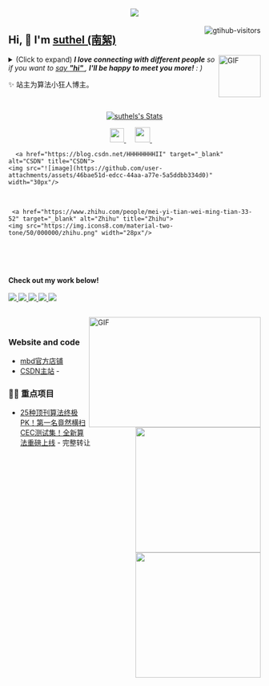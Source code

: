 <h1 align="center"> <a href="https://sunguoqi.com/"> <img src="https://readme-typing-svg.herokuapp.com/?lines=console.log(%22Hello%2C%20World!%22);南絮祝您今天愉快!&center=true&size=27"> </a> </h1>
<a href="https://github.com/suthels/computer-vision-in-action">
    <img align="right" src="https://komarev.com/ghpvc/?username=suthels&label=Visitors&color=red&style=flat&logo=github" alt="gtihub-visitors" />
</a>
 
## Hi, 👋  I'm <a href="http://welcome.voup.cn">suthel (南絮)</a>
 
<img align="right" alt="GIF" src="https://media.giphy.com/media/LnQjpWaON8nhr21vNW/giphy.gif" width="84" title="Say HI"> <details><summary>(Click to expand) <em><b>I love connecting with different people</b> so if you want to <a href="https://voup.cn" >say <b>"hi" </b></a>, <b>I'll be happy to meet you more!</b> : )</em></summary>
 
<!--my introduction start-->
    
- 🔭 empty
- 🌱 empty
- 🤔 Only two things make me moved. 
  1. empty
  2. empty
- ❤️ I like eating 🍉, raising 🐓, playing 🏓, sleeping in 🛌 and 📺 [ACGN]
- 💬 Be free to ask me about anything [here](https://github.com/suthels/suthels/issues).
 
---
</details>
  
  ✨ 站主为算法小狂人博主。
 
 
<!--my introduction end -->
 
<br>
 
<p align="center">
  <a href="https://github.com/suthels" class="rich-diff-level-one">
    <img src="https://github-readme-stats.vercel.app/api?username=suthels&title_color=333&text_color=777" alt="suthels's Stats" >
    <!-- &hide=issues
    <img src="https://github-readme-stats.vercel.app/api?username=suthels&hide=issues&title_color=333&text_color=777" alt="suthels's Stats" >
    -->
  </a>
</p>
 
<p align="center">
  <a href= "https://voup.cn/wp-content/uploads/2023/06/voup-weixing.jpg" target="_blank" alt="WeChat" title="WeChat">
    <img src="https://img.icons8.com/ios-filled/50/000000/weixing.png" width="28px"/>
  </a>
  &emsp;
 
  <a href="https://space.bilibili.com/275728029" target="_blank" alt="Bilibili" title="Bilibili">
    <img src="https://user-images.githubusercontent.com/29084184/166415345-91925d37-c66f-448f-8d75-c8355fe0b692.png" width="30px"/>
  </a>
  &emsp;
  
      <a href="https://blog.csdn.net/HHHHHHHHII" target="_blank" alt="CSDN" title="CSDN">
    <img src="![image](https://github.com/user-attachments/assets/46bae51d-edcc-44aa-a77e-5a5ddbb334d0)" width="30px"/>
  </a>
  &emsp;
  
     <a href="https://www.zhihu.com/people/mei-yi-tian-wei-ming-tian-33-52" target="_blank" alt="Zhihu" title="Zhihu">
    <img src="https://img.icons8.com/material-two-tone/50/000000/zhihu.png" width="28px"/>
  </a>
  &emsp;
  
  <br><br>
  <strong>Check out my work below!</strong>
  <br><br>
  <a href="https://github.com/suthels">
    <img src="https://badges.strrl.dev/visits/suthels/suthels?style=flat-square&color=black&logo=github">
  </a>
  <a href="https://github.com/suthels">
    <img src="https://badges.strrl.dev/years/suthels?style=flat-square&color=black&logo=github">
  </a>
  <a href="https://github.com/suthels?tab=repositories">
    <img src="https://badges.strrl.dev/repos/suthels?style=flat-square&color=black&logo=github">
  </a>
  <a href="https://gist.github.com/suthels">
    <img src="https://badges.strrl.dev/gists/suthels?style=flat-square&color=black&logo=github">
  </a>
  <a href="https://github.com/suthels">
    <img src="https://badges.strrl.dev/commits/monthly/suthels?style=flat-square&color=black&logo=github">
  </a>
</p>


 
<h2></h2>
 
<img align="right" alt="GIF" src="OctoCharmve/code.gif" width="343" height="220" title="Do what you like, and do it best!"> &nbsp;&nbsp;&nbsp;&nbsp;

 
###  Website and code
 
<img align="right" width="250" src="https://cdn.jsdelivr.net/gh/sun0225SUN/sun0225SUN/assets/images/hi.gif" />
 
<!-- START_SECTION:brain -->
* <a href='https://mbd.pub/o/eternity/work' target='_blank'>mbd官方店铺</a>
* <a href='https://blog.csdn.net/m0_58857684?spm=1000.2115.3001.5343' target='_blank'>CSDN主站</a> - 
<!-- END_SECTION:brain -->
 
</td></tr>
 
<tr><td>
 
### 🤾‍♂️ 重点项目

<img align="right" width="250" src="https://cdn.jsdelivr.net/gh/sun0225SUN/sun0225SUN/assets/images/hi.gif" />
 
<!-- START_SECTION:douban -->
* <a href='https://mp.weixin.qq.com/s/YAgowJP7hyUXkwcE0DwCaA' target='_blank'>25种顶刊算法终极PK！第一名竟然横扫CEC测试集！全新算法重磅上线</a> - 完整转让
  
<!-- END_SECTION:douban -->
 
</td></tr>
 
<tr><td>
